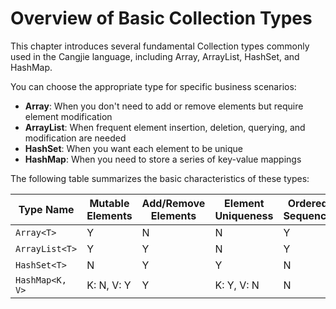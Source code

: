 # Overview of Basic Collection Types

This chapter introduces several fundamental Collection types commonly used in the Cangjie language, including Array, ArrayList, HashSet, and HashMap.

You can choose the appropriate type for specific business scenarios:

- **Array**: When you don't need to add or remove elements but require element modification
- **ArrayList**: When frequent element insertion, deletion, querying, and modification are needed
- **HashSet**: When you want each element to be unique
- **HashMap**: When you need to store a series of key-value mappings

The following table summarizes the basic characteristics of these types:

| Type Name        | Mutable Elements | Add/Remove Elements | Element Uniqueness | Ordered Sequence |
| --------------- | ---------------- | ------------------- | ------------------ | ---------------- |
| `Array<T>`      | Y                | N                   | N                  | Y                |
| `ArrayList<T>`  | Y                | Y                   | N                  | Y                |
| `HashSet<T>`    | N                | Y                   | Y                  | N                |
| `HashMap<K, V>` | K: N, V: Y       | Y                   | K: Y, V: N         | N                |